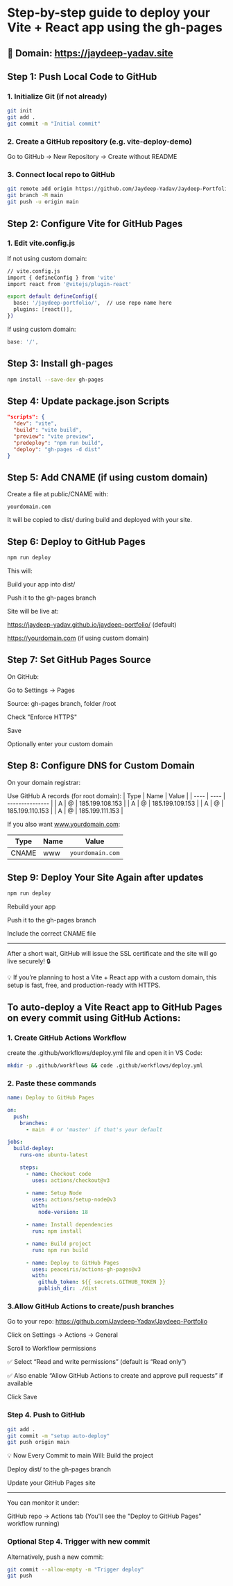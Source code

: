 # Step-by-step guide to deploy your Vite + React app using the gh-pages

## 📌 Domain: https://jaydeep-yadav.site

## Step 1: Push Local Code to GitHub
### 1. Initialize Git (if not already)

```bash
git init
git add .
git commit -m "Initial commit"
```

### 2. Create a GitHub repository (e.g. vite-deploy-demo)
Go to GitHub → New Repository → Create without README

### 3. Connect local repo to GitHub

```bash
git remote add origin https://github.com/Jaydeep-Yadav/Jaydeep-Portfolio
git branch -M main
git push -u origin main
```
## Step 2: Configure Vite for GitHub Pages
### 1. Edit vite.config.js
If not using custom domain:

```bash
// vite.config.js
import { defineConfig } from 'vite'
import react from '@vitejs/plugin-react'

export default defineConfig({
  base: '/jaydeep-portfolio/',  // use repo name here
  plugins: [react()],
})
```

If using custom domain:

```js
base: '/',
```

## Step 3: Install gh-pages
```bash
npm install --save-dev gh-pages
```

## Step 4: Update package.json Scripts
```json
"scripts": {
  "dev": "vite",
  "build": "vite build",
  "preview": "vite preview",
  "predeploy": "npm run build",
  "deploy": "gh-pages -d dist"
}
```

## Step 5: Add CNAME (if using custom domain)
Create a file at public/CNAME with:
```
yourdomain.com
```
It will be copied to dist/ during build and deployed with your site.

## Step 6: Deploy to GitHub Pages
```bash
npm run deploy
```
This will:

Build your app into dist/

Push it to the gh-pages branch

Site will be live at:

https://jaydeep-yadav.github.io/jaydeep-portfolio/ (default)

https://yourdomain.com (if using custom domain)

## Step 7: Set GitHub Pages Source
On GitHub:

Go to Settings → Pages

Source: gh-pages branch, folder /root

Check "Enforce HTTPS"

Save

Optionally enter your custom domain

## Step 8: Configure DNS for Custom Domain
On your domain registrar:

Use GitHub A records (for root domain):
| Type | Name | Value           |
| ---- | ---- | --------------- |
| A    | @    | 185.199.108.153 |
| A    | @    | 185.199.109.153 |
| A    | @    | 185.199.110.153 |
| A    | @    | 185.199.111.153 |

If you also want www.yourdomain.com:

| Type  | Name | Value                     |
| ----- | ---- | ------------------------- |
| CNAME | www  | `yourdomain.com` |

## Step 9: Deploy Your Site Again after updates

```bash
npm run deploy
```

Rebuild your app

Push it to the gh-pages branch

Include the correct CNAME file

---
After a short wait, GitHub will issue the SSL certificate and the site will go live securely! 🔒

💡 If you’re planning to host a Vite + React app with a custom domain, this setup is fast, free, and production-ready with HTTPS.


## To auto-deploy a Vite React app to GitHub Pages on every commit using GitHub Actions:

### 1. Create GitHub Actions Workflow

create the .github/workflows/deploy.yml file and open it in VS Code:

```bash
mkdir -p .github/workflows && code .github/workflows/deploy.yml
```

### 2. Paste these commands
```yaml
name: Deploy to GitHub Pages

on:
  push:
    branches:
      - main  # or 'master' if that's your default

jobs:
  build-deploy:
    runs-on: ubuntu-latest

    steps:
      - name: Checkout code
        uses: actions/checkout@v3

      - name: Setup Node
        uses: actions/setup-node@v3
        with:
          node-version: 18

      - name: Install dependencies
        run: npm install

      - name: Build project
        run: npm run build

      - name: Deploy to GitHub Pages
        uses: peaceiris/actions-gh-pages@v3
        with:
          github_token: ${{ secrets.GITHUB_TOKEN }}
          publish_dir: ./dist
```

### 3.Allow GitHub Actions to create/push branches
Go to your repo:
 https://github.com/Jaydeep-Yadav/Jaydeep-Portfolio

Click on Settings → Actions → General

Scroll to Workflow permissions

✅ Select “Read and write permissions” (default is “Read only”)

✅ Also enable “Allow GitHub Actions to create and approve pull requests” if available

Click Save

### Step 4. Push to GitHub

```bash
git add .
git commit -m "setup auto-deploy"
git push origin main
```
💡 Now Every Commit to main Will:
Build the project

Deploy dist/ to the gh-pages branch

Update your GitHub Pages site

---
You can monitor it under:

GitHub repo → Actions tab
(You'll see the "Deploy to GitHub Pages" workflow running)

### Optional Step 4. Trigger with new commit
Alternatively, push a new commit:

```bash
git commit --allow-empty -m "Trigger deploy"
git push
```